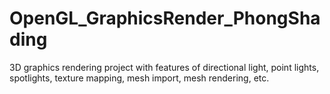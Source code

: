 # OpenGL_GraphicsRender_PhongShading
 3D graphics rendering project with features of directional light, point lights, spotlights, texture mapping, mesh import, mesh rendering, etc.
